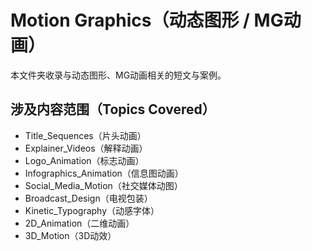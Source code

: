 # Motion Graphics（动态图形 / MG动画）

本文件夹收录与动态图形、MG动画相关的短文与案例。

## 涉及内容范围（Topics Covered）

- Title_Sequences（片头动画）
- Explainer_Videos（解释动画）
- Logo_Animation（标志动画）
- Infographics_Animation（信息图动画）
- Social_Media_Motion（社交媒体动图）
- Broadcast_Design（电视包装）
- Kinetic_Typography（动感字体）
- 2D_Animation（二维动画）
- 3D_Motion（3D动效） 
